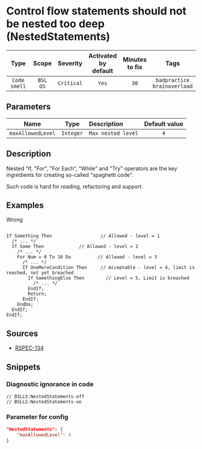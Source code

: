 # Control flow statements should not be nested too deep (NestedStatements)

 |     Type     |        Scope        |  Severity  | Activated<br>by default | Minutes<br>to fix |                  Tags                  |
 |:------------:|:-------------------:|:----------:|:-----------------------------:|:-----------------------:|:--------------------------------------:|
 | `Code smell` | `BSL`<br>`OS` | `Critical` |             `Yes`             |          `30`           | `badpractice`<br>`brainoverload` |

## Parameters

 |       Name        |   Type    | Description        | Default value |
 |:-----------------:|:---------:|:------------------ |:-------------:|
 | `maxAllowedLevel` | `Integer` | `Max nested level` |      `4`      | 

<!-- Блоки выше заполняются автоматически, не трогать -->
## Description

Nested "If, "For", "For Each", "While" and "Try" operators are the key ingredients for creating so-called "spaghetti code".

Such code is hard for reading, refactoring and support.

## Examples

Wrong

```bsl

If Something Then                  // Allowed - level = 1
  /* ... */
  If Some Then             // Allowed - level = 2
    /* ... */
    For Num = 0 To 10 Do          // Allowed - level = 3
      /* ... */
      If OneMoreCondition Then     // Acceptable - level = 4, limit is reached, not yet breached
        If SomethingElse Then        // Level = 5, Limit is breached
          /* ... */
        EndIf;
        Return;
      EndIf;
    EndDo;
  EndIf;
EndIf;

```

## Sources

* [RSPEC-134](https://rules.sonarsource.com/java/RSPEC-134)

## Snippets

<!-- Блоки ниже заполняются автоматически, не трогать -->
### Diagnostic ignorance in code

```bsl
// BSLLS:NestedStatements-off
// BSLLS:NestedStatements-on
```

### Parameter for config

```json
"NestedStatements": {
    "maxAllowedLevel": 4
}
```
